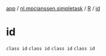 [app](../../../index.md) / [nl.mpcjanssen.simpletask](../../index.md) / [R](../index.md) / [id](.)

# id

`class id`
`class id`
`class id`
`class id`